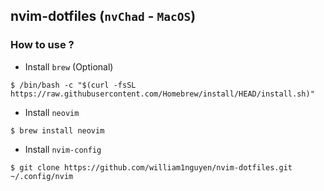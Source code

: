 ## nvim-dotfiles (`nvChad` - `MacOS`)

### How to use ?

- Install `brew` (Optional)
```
$ /bin/bash -c "$(curl -fsSL https://raw.githubusercontent.com/Homebrew/install/HEAD/install.sh)"
```

- Install `neovim`
```
$ brew install neovim
```

- Install `nvim-config`
```
$ git clone https://github.com/william1nguyen/nvim-dotfiles.git ~/.config/nvim
```

